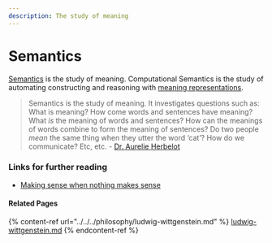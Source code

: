```yaml
---
description: The study of meaning
---
```


# Semantics

[Semantics](./) is the study of meaning.  Computational Semantics is the study of automating constructing and reasoning with [meaning representations](https://en.wikipedia.org/wiki/Semantics).&#x20;

> Semantics is the study of meaning. It investigates questions such as: What is meaning? How come words and sentences have meaning? What _is_ the meaning of words and sentences? How can the meanings of words combine to form the meaning of sentences? Do two people _mean_ the same thing when they utter the word ‘cat’? How do we communicate? Etc, etc.  - [Dr. Aurelie Herbelot](https://aurelieherbelot.net/)

### Links for further reading

* [Making sense when nothing makes sense](https://aurelieherbelot.net/podcast/making-sense-when-nothing-makes-sense/)

#### Related Pages

{% content-ref url="../../../philosophy/ludwig-wittgenstein.md" %}
[ludwig-wittgenstein.md](../../../philosophy/ludwig-wittgenstein.md)
{% endcontent-ref %}

